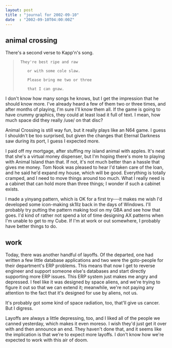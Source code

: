 ```yaml
---
layout: post
title : "journal for 2002-09-10"
date  : "2002-09-10T04:00:00Z"
---
```



## animal crossing

There's a second verse to Kapp'n's song.

<blockquote>
<pre><code>	They're best ripe and raw<br />
	or with some cole slaw.<br />
	Please bring me two or three<br />
	that I can gnaw.
</code></pre>

</blockquote>

I don't know how many songs he knows, but I get the impression that he should know more.  I've already heard a few of them two or three times, and after months of playing, I'm sure I'll know them all.  If the game is going to have crummy graphics, they could at least load it full of text.  I mean, how much space did they really /use/ on that disc?

Animal Crossing is still way fun, but it really plays like an N64 game.  I guess I shouldn't be too surprised, but given the changes that Eternal Darkness saw during its port, I guess I expected more.

I paid off my mortgage, after stuffing my island animal with apples.  It's neat that she's a virtual money dispenser, but I'm hoping there's more to playing with Animal Island than that.  If not, it's not much better than a hassle that gives me money.  Tom Nook was pleased to hear I'd taken care of the loan, and he said he'd expand my house, which will be good.  Everything is totally cramped, and I need to move things around too much.  What I really need is a cabinet that can hold more than three things; I wonder if such a cabinet exists.

I made a yinyang pattern, which is OK for a first try---it makes me wish I'd developed some icon-making sk1llz back in the days of Windows.  I'll probably try putting the pattern making tool on my GBA and see how that goes.  I'd kind of rather not spend a lot of time designing AX patterns when I'm unable to get to my Cube.  If I'm at work or out somewhere, I probably have better things to do.

## work

Today, there was another handful of layoffs.  Of the departed, one had written a few little database applications and two were the goto-people for their department's ERP problems.  This means that now I get to reverse engineer and support someone else's databases and start directly supporting more ERP issues. This ERP system just makes me angry and depressed.  I feel like it was designed by space aliens, and we're trying to figure it out so that we can extend it; meanwhile, we're not paying any attention to the fact that it's designed for use by aliens, not us.

It's probably got some kind of space radiation, too, that'll give us cancer. But I digress.

Layoffs are always a little depressing, too, and I liked all of the people we canned yesterday, which makes it even moreso.  I wish they'd just get it over with and then announce an end.  They haven't done that, and it seems like the implication is that we're to expect more layoffs.  I don't know how we're expected to work with this air of doom.

